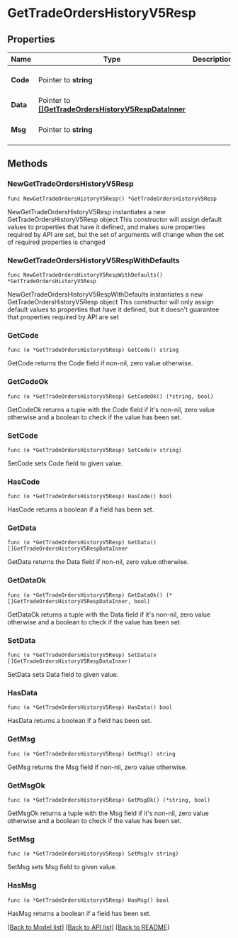 # GetTradeOrdersHistoryV5Resp

## Properties

Name | Type | Description | Notes
------------ | ------------- | ------------- | -------------
**Code** | Pointer to **string** |  | [optional] [default to ""]
**Data** | Pointer to [**[]GetTradeOrdersHistoryV5RespDataInner**](GetTradeOrdersHistoryV5RespDataInner.md) |  | [optional] 
**Msg** | Pointer to **string** |  | [optional] [default to ""]

## Methods

### NewGetTradeOrdersHistoryV5Resp

`func NewGetTradeOrdersHistoryV5Resp() *GetTradeOrdersHistoryV5Resp`

NewGetTradeOrdersHistoryV5Resp instantiates a new GetTradeOrdersHistoryV5Resp object
This constructor will assign default values to properties that have it defined,
and makes sure properties required by API are set, but the set of arguments
will change when the set of required properties is changed

### NewGetTradeOrdersHistoryV5RespWithDefaults

`func NewGetTradeOrdersHistoryV5RespWithDefaults() *GetTradeOrdersHistoryV5Resp`

NewGetTradeOrdersHistoryV5RespWithDefaults instantiates a new GetTradeOrdersHistoryV5Resp object
This constructor will only assign default values to properties that have it defined,
but it doesn't guarantee that properties required by API are set

### GetCode

`func (o *GetTradeOrdersHistoryV5Resp) GetCode() string`

GetCode returns the Code field if non-nil, zero value otherwise.

### GetCodeOk

`func (o *GetTradeOrdersHistoryV5Resp) GetCodeOk() (*string, bool)`

GetCodeOk returns a tuple with the Code field if it's non-nil, zero value otherwise
and a boolean to check if the value has been set.

### SetCode

`func (o *GetTradeOrdersHistoryV5Resp) SetCode(v string)`

SetCode sets Code field to given value.

### HasCode

`func (o *GetTradeOrdersHistoryV5Resp) HasCode() bool`

HasCode returns a boolean if a field has been set.

### GetData

`func (o *GetTradeOrdersHistoryV5Resp) GetData() []GetTradeOrdersHistoryV5RespDataInner`

GetData returns the Data field if non-nil, zero value otherwise.

### GetDataOk

`func (o *GetTradeOrdersHistoryV5Resp) GetDataOk() (*[]GetTradeOrdersHistoryV5RespDataInner, bool)`

GetDataOk returns a tuple with the Data field if it's non-nil, zero value otherwise
and a boolean to check if the value has been set.

### SetData

`func (o *GetTradeOrdersHistoryV5Resp) SetData(v []GetTradeOrdersHistoryV5RespDataInner)`

SetData sets Data field to given value.

### HasData

`func (o *GetTradeOrdersHistoryV5Resp) HasData() bool`

HasData returns a boolean if a field has been set.

### GetMsg

`func (o *GetTradeOrdersHistoryV5Resp) GetMsg() string`

GetMsg returns the Msg field if non-nil, zero value otherwise.

### GetMsgOk

`func (o *GetTradeOrdersHistoryV5Resp) GetMsgOk() (*string, bool)`

GetMsgOk returns a tuple with the Msg field if it's non-nil, zero value otherwise
and a boolean to check if the value has been set.

### SetMsg

`func (o *GetTradeOrdersHistoryV5Resp) SetMsg(v string)`

SetMsg sets Msg field to given value.

### HasMsg

`func (o *GetTradeOrdersHistoryV5Resp) HasMsg() bool`

HasMsg returns a boolean if a field has been set.


[[Back to Model list]](../README.md#documentation-for-models) [[Back to API list]](../README.md#documentation-for-api-endpoints) [[Back to README]](../README.md)


